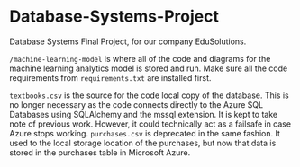 # Database-Systems-Project
Database Systems Final Project, for our company EduSolutions.

`/machine-learning-model` is where all of the code and diagrams for the machine learning analytics model is stored and run. Make sure all the code requirements from `requirements.txt` are installed first.

`textbooks.csv` is the source for the code local copy of the database. This is no longer necessary as the code connects directly to the Azure SQL Databases using SQLAlchemy and the mssql extension. It is kept to take note of previous work. However, it could technically act as a failsafe in case Azure stops working.
`purchases.csv` is deprecated in the same fashion. It used to the local storage location of the purchases, but now that data is stored in the purchases table in Microsoft Azure.
